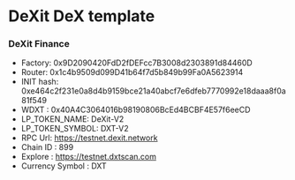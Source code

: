 # DeXit DeX template

### DeXit Finance

- Factory: 0x9D2090420FdD2fDEFcc7B3008d2303891d84460D
- Router: 0x1c4b9509d099D41b64f7d5b849b99Fa0A5623914
- INIT hash: 0xe464c2f231e0a8d4b9159bce21a40abcf7e6dfeb7770992e18daaa8f0a81f549
- WDXT : 0x40A4C3064016b98190806BcEd4BCBF4E57f6eeCD
- LP_TOKEN_NAME:  DeXit-V2
- LP_TOKEN_SYMBOL:  DXT-V2
- RPC Url: https://testnet.dexit.network
- Chain ID : 899
- Explore : https://testnet.dxtscan.com
- Currency Symbol : DXT

